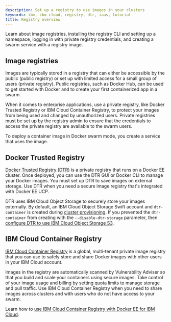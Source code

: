 ```yaml
---
description: Set up a registry to use images in your clusters
keywords: ibm, ibm cloud, registry, dtr, iaas, tutorial
title: Registry overview
---
```

Learn about image registries, installing the registry CLI and setting up a namespace, logging in with private registry credentials, and creating a swarm service with a registry image.

## Image registries

Images are typically stored in a registry that can either be accessible by the public (public registry) or set up with limited access for a small group of users (private registry). Public registries, such as Docker Hub, can be used to get started with Docker and to create your first containerized app in a swarm.

When it comes to enterprise applications, use a private registry, like Docker Trusted Registry or IBM Cloud Container Registry, to protect your images from being used and changed by unauthorized users. Private registries must be set up by the registry admin to ensure that the credentials to access the private registry are available to the swarm users.

To deploy a container image in Docker swarm mode, you create a service that uses the image.

## Docker Trusted Registry

[Docker Trusted Registry (DTR)](/datacenter/dtr/2.4/guides/) is a private registry that runs on a Docker EE cluster. Once deployed, you can use the DTR GUI or Docker CLI to manage your Docker images. You must set up DTR to save images on external storage. Use DTR when you need a secure image registry that's integrated with Docker EE UCP.

DTR uses IBM Cloud Object Storage to securely store your images externally. By default, an IBM Cloud Object Storage Swift account and `dtr-container` is created during [cluster provisioning](#administering-swarms.md#create-swarms). If you prevented the `dtr-container` from creating with the `--disable-dtr-storage` parameter, then [configure DTR to use IBM Cloud Object Storage S3](dtr-ibm-cos.md).

## IBM Cloud Container Registry

[IBM Cloud Container Registry](https://console.bluemix.net/docs/services/Registry/registry_overview.html#registry_overview) is a global, multi-tenant private image registry that you can use to safely store and share Docker images with other users in your IBM Cloud account.

Images in the registry are automatically scanned by Vulnerability Adviser so that you build and scale your containers using secure images. Take control of your image usage and billing by setting quota limits to manage storage and pull traffic. Use IBM Cloud Container Registry when you need to share images across clusters and with users who do not have access to your swarm.

Learn how to [use IBM Cloud Container Registry with Docker EE for IBM Cloud](ibm-registry.md).
